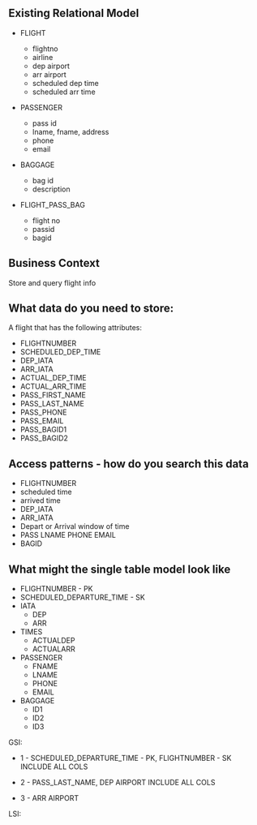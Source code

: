 ## Existing Relational Model
- FLIGHT
  - flightno
  - airline
  - dep airport
  - arr airport
  - scheduled dep time
  - scheduled arr time

- PASSENGER
  - pass id
  - lname, fname, address
  - phone
  - email

- BAGGAGE
  - bag id
  - description

- FLIGHT_PASS_BAG
  - flight no
  - passid
  - bagid


## Business Context 
Store and query flight info

## What data do you need to store:
A flight that has the following attributes:
- FLIGHTNUMBER
- SCHEDULED_DEP_TIME
- DEP_IATA
- ARR_IATA
- ACTUAL_DEP_TIME
- ACTUAL_ARR_TIME
- PASS_FIRST_NAME 
- PASS_LAST_NAME 
- PASS_PHONE 
- PASS_EMAIL 
- PASS_BAGID1 
- PASS_BAGID2

## Access patterns - how do you search this data
- FLIGHTNUMBER
- scheduled time
- arrived time
- DEP_IATA
- ARR_IATA
- Depart or Arrival window of time
- PASS LNAME PHONE EMAIL
- BAGID

## What might the single table model look like
- FLIGHTNUMBER - PK
- SCHEDULED_DEPARTURE_TIME - SK
- IATA 
  - DEP 
  - ARR
- TIMES 
  - ACTUALDEP 
  - ACTUALARR
- PASSENGER 
  - FNAME 
  - LNAME 
  - PHONE 
  - EMAIL
- BAGGAGE 
  - ID1 
  - ID2 
  - ID3

GSI:
- 1 - SCHEDULED_DEPARTURE_TIME - PK, FLIGHTNUMBER - SK
INCLUDE ALL COLS

- 2 - PASS_LAST_NAME, DEP AIRPORT INCLUDE ALL COLS
- 3 - ARR AIRPORT

LSI:

 
